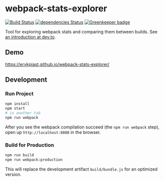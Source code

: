 webpack-stats-explorer
======================

[![Build Status](https://travis-ci.com/erykpiast/webpack-stats-explorer.svg?branch=master)](https://travis-ci.com/erykpiast/webpack-stats-explorer)
[![dependencies Status](https://david-dm.org/erykpiast/webpack-stats-explorer/status.svg)](https://david-dm.org/erykpiast/webpack-stats-explorer)
[![Greenkeeper badge](https://badges.greenkeeper.io/erykpiast/webpack-stats-explorer.svg)](https://greenkeeper.io/)

Tool for exploring webpack stats and comparing them between builds. See [an introduction at dev.to](https://dev.to/erykpiast/why-does-your-bundle-grow-a7n).

## Demo

https://erykpiast.github.io/webpack-stats-explorer/

## Development

### Run Project

```sh
npm install
npm start
# in another tab
npm run webpack
```
After you see the webpack compilation succeed (the `npm run webpack` step), open up `http://localhost:8080` in the browser.

### Build for Production

```sh
npm run build
npm run webpack:production
```

This will replace the development artifact `build/bundle.js` for an optimized version.

